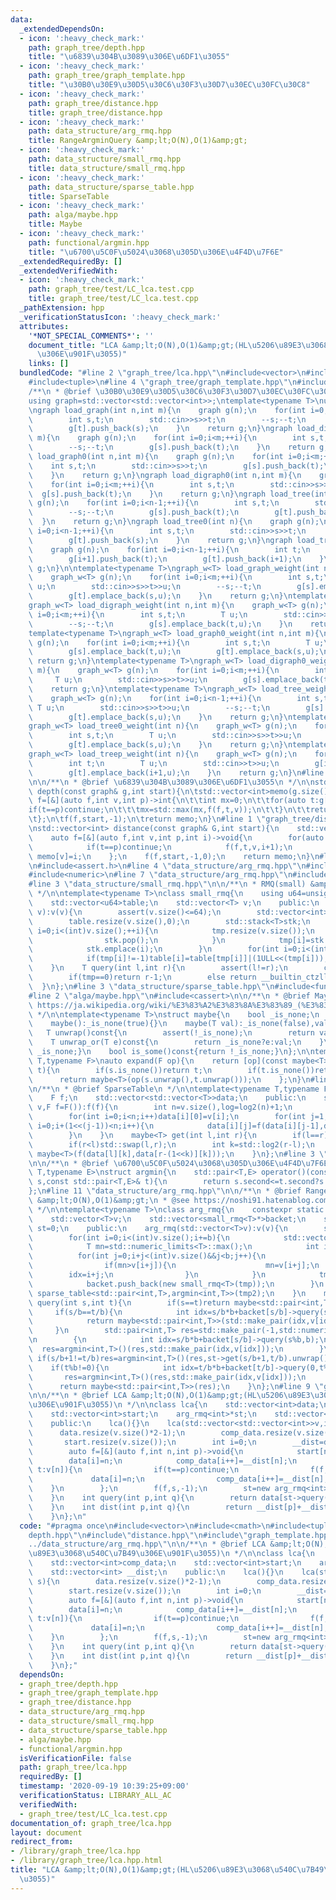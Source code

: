```yaml
---
data:
  _extendedDependsOn:
  - icon: ':heavy_check_mark:'
    path: graph_tree/depth.hpp
    title: "\u6839\u304B\u3089\u306E\u6DF1\u3055"
  - icon: ':heavy_check_mark:'
    path: graph_tree/graph_template.hpp
    title: "\u30B0\u30E9\u30D5\u30C6\u30F3\u30D7\u30EC\u30FC\u30C8"
  - icon: ':heavy_check_mark:'
    path: graph_tree/distance.hpp
    title: graph_tree/distance.hpp
  - icon: ':heavy_check_mark:'
    path: data_structure/arg_rmq.hpp
    title: RangeArgminQuery &amp;lt;O(N),O(1)&amp;gt;
  - icon: ':heavy_check_mark:'
    path: data_structure/small_rmq.hpp
    title: data_structure/small_rmq.hpp
  - icon: ':heavy_check_mark:'
    path: data_structure/sparse_table.hpp
    title: SparseTable
  - icon: ':heavy_check_mark:'
    path: alga/maybe.hpp
    title: Maybe
  - icon: ':heavy_check_mark:'
    path: functional/argmin.hpp
    title: "\u6700\u5C0F\u5024\u3068\u305D\u306E\u4F4D\u7F6E"
  _extendedRequiredBy: []
  _extendedVerifiedWith:
  - icon: ':heavy_check_mark:'
    path: graph_tree/test/LC_lca.test.cpp
    title: graph_tree/test/LC_lca.test.cpp
  _pathExtension: hpp
  _verificationStatusIcon: ':heavy_check_mark:'
  attributes:
    '*NOT_SPECIAL_COMMENTS*': ''
    document_title: "LCA &amp;lt;O(N),O(1)&amp;gt;(HL\u5206\u89E3\u3068\u540C\u7B49\
      \u306E\u901F\u3055)"
    links: []
  bundledCode: "#line 2 \"graph_tree/lca.hpp\"\n#include<vector>\n#include<cmath>\n\
    #include<tuple>\n#line 4 \"graph_tree/graph_template.hpp\"\n#include<iostream>\n\
    /**\n * @brief \u30B0\u30E9\u30D5\u30C6\u30F3\u30D7\u30EC\u30FC\u30C8\n */\n\n\
    using graph=std::vector<std::vector<int>>;\ntemplate<typename T>\nusing graph_w=std::vector<std::vector<std::pair<int,T>>>;\n\
    \ngraph load_graph(int n,int m){\n    graph g(n);\n    for(int i=0;i<m;++i){\n\
    \        int s,t;\n        std::cin>>s>>t;\n        --s;--t;\n        g[s].push_back(t);\n\
    \        g[t].push_back(s);\n    }\n    return g;\n}\ngraph load_digraph(int n,int\
    \ m){\n    graph g(n);\n    for(int i=0;i<m;++i){\n        int s,t;\n        std::cin>>s>>t;\n\
    \        --s;--t;\n        g[s].push_back(t);\n    }\n    return g;\n}\ngraph\
    \ load_graph0(int n,int m){\n    graph g(n);\n    for(int i=0;i<m;++i){\n    \
    \    int s,t;\n        std::cin>>s>>t;\n        g[s].push_back(t);\n        g[t].push_back(s);\n\
    \    }\n    return g;\n}\ngraph load_digraph0(int n,int m){\n    graph g(n);\n\
    \    for(int i=0;i<m;++i){\n        int s,t;\n        std::cin>>s>>t;\n      \
    \  g[s].push_back(t);\n    }\n    return g;\n}\ngraph load_tree(int n){\n    graph\
    \ g(n);\n    for(int i=0;i<n-1;++i){\n        int s,t;\n        std::cin>>s>>t;\n\
    \        --s;--t;\n        g[s].push_back(t);\n        g[t].push_back(s);\n  \
    \  }\n    return g;\n}\ngraph load_tree0(int n){\n    graph g(n);\n    for(int\
    \ i=0;i<n-1;++i){\n        int s,t;\n        std::cin>>s>>t;\n        g[s].push_back(t);\n\
    \        g[t].push_back(s);\n    }\n    return g;\n}\ngraph load_treep(int n){\n\
    \    graph g(n);\n    for(int i=0;i<n-1;++i){\n        int t;\n        std::cin>>t;\n\
    \        g[i+1].push_back(t);\n        g[t].push_back(i+1);\n    }\n    return\
    \ g;\n}\n\ntemplate<typename T>\ngraph_w<T> load_graph_weight(int n,int m){\n\
    \    graph_w<T> g(n);\n    for(int i=0;i<m;++i){\n        int s,t;\n        T\
    \ u;\n        std::cin>>s>>t>>u;\n        --s;--t;\n        g[s].emplace_back(t,u);\n\
    \        g[t].emplace_back(s,u);\n    }\n    return g;\n}\ntemplate<typename T>\n\
    graph_w<T> load_digraph_weight(int n,int m){\n    graph_w<T> g(n);\n    for(int\
    \ i=0;i<m;++i){\n        int s,t;\n        T u;\n        std::cin>>s>>t>>u;\n\
    \        --s;--t;\n        g[s].emplace_back(t,u);\n    }\n    return g;\n}\n\
    template<typename T>\ngraph_w<T> load_graph0_weight(int n,int m){\n    graph_w<T>\
    \ g(n);\n    for(int i=0;i<m;++i){\n        int s,t;\n        T u;\n        std::cin>>s>>t>>u;\n\
    \        g[s].emplace_back(t,u);\n        g[t].emplace_back(s,u);\n    }\n   \
    \ return g;\n}\ntemplate<typename T>\ngraph_w<T> load_digraph0_weight(int n,int\
    \ m){\n    graph_w<T> g(n);\n    for(int i=0;i<m;++i){\n        int s,t;\n   \
    \     T u;\n        std::cin>>s>>t>>u;\n        g[s].emplace_back(t,u);\n    }\n\
    \    return g;\n}\ntemplate<typename T>\ngraph_w<T> load_tree_weight(int n){\n\
    \    graph_w<T> g(n);\n    for(int i=0;i<n-1;++i){\n        int s,t;\n       \
    \ T u;\n        std::cin>>s>>t>>u;\n        --s;--t;\n        g[s].emplace_back(t,u);\n\
    \        g[t].emplace_back(s,u);\n    }\n    return g;\n}\ntemplate<typename T>\n\
    graph_w<T> load_tree0_weight(int n){\n    graph_w<T> g(n);\n    for(int i=0;i<n-1;++i){\n\
    \        int s,t;\n        T u;\n        std::cin>>s>>t>>u;\n        g[s].emplace_back(t,u);\n\
    \        g[t].emplace_back(s,u);\n    }\n    return g;\n}\ntemplate<typename T>\n\
    graph_w<T> load_treep_weight(int n){\n    graph_w<T> g(n);\n    for(int i=0;i<n-1;++i){\n\
    \        int t;\n        T u;\n        std::cin>>t>>u;\n        g[i+1].emplace_back(t,u);\n\
    \        g[t].emplace_back(i+1,u);\n    }\n    return g;\n}\n#line 5 \"graph_tree/depth.hpp\"\
    \n\n/**\n * @brief \u6839\u304B\u3089\u306E\u6DF1\u3055\n */\n\nstd::vector<int>\
    \ depth(const graph& g,int start){\n\tstd::vector<int>memo(g.size());\n\tauto\
    \ f=[&](auto f,int v,int p)->int{\n\t\tint mx=0;\n\t\tfor(auto t:g[v]){\n\t\t\t\
    if(t==p)continue;\n\t\t\tmx=std::max(mx,f(f,t,v));\n\t\t}\n\t\treturn memo[v]=mx+1;\n\
    \t};\n\tf(f,start,-1);\n\treturn memo;\n}\n#line 1 \"graph_tree/distance.hpp\"\
    \nstd::vector<int> distance(const graph& G,int start){\n    std::vector<int>memo(G.size());\n\
    \    auto f=[&](auto f,int v,int p,int i)->void{\n        for(auto t:G[v]){\n\
    \            if(t==p)continue;\n            f(f,t,v,i+1);\n        }\n       \
    \ memo[v]=i;\n    };\n    f(f,start,-1,0);\n    return memo;\n}\n#line 2 \"data_structure/arg_rmq.hpp\"\
    \n#include<assert.h>\n#line 4 \"data_structure/arg_rmq.hpp\"\n#include<stack>\n\
    #include<numeric>\n#line 7 \"data_structure/arg_rmq.hpp\"\n#include<algorithm>\n\
    #line 3 \"data_structure/small_rmq.hpp\"\n\n/**\n * RMQ(small) &amp;lt;O(N),O(1)&amp;gt;(N<=64)\n\
    \ */\n\ntemplate<typename T>\nclass small_rmq{\n    using u64=unsigned long long;\n\
    \    std::vector<u64>table;\n    std::vector<T> v;\n    public:\n    small_rmq(std::vector<T>\
    \ v):v(v){\n        assert(v.size()<=64);\n        std::vector<int>tmp(v.size());\n\
    \        table.resize(v.size(),0);\n        std::stack<T>stk;\n        for(int\
    \ i=0;i<(int)v.size();++i){\n            tmp.resize(v.size());\n            while(!stk.empty()&&v[stk.top()]>=v[i]){\n\
    \                stk.pop();\n            }\n            tmp[i]=stk.empty()?-1:stk.top();\n\
    \            stk.emplace(i);\n        }\n        for(int i=0;i<(int)v.size();++i){\n\
    \            if(tmp[i]!=-1)table[i]=table[tmp[i]]|(1ULL<<(tmp[i]));\n        }\n\
    \    }\n    T query(int l,int r){\n        assert(l!=r);\n        const u64 tmp=table[r-1]&~((1ULL<<l)-1);\n\
    \        if(tmp==0)return r-1;\n        else return __builtin_ctzll(tmp);\n  \
    \  }\n};\n#line 3 \"data_structure/sparse_table.hpp\"\n#include<functional>\n\
    #line 2 \"alga/maybe.hpp\"\n#include<cassert>\n\n/**\n * @brief Maybe\n * @see\
    \ https://ja.wikipedia.org/wiki/%E3%83%A2%E3%83%8A%E3%83%89_(%E3%83%97%E3%83%AD%E3%82%B0%E3%83%A9%E3%83%9F%E3%83%B3%E3%82%B0)#Maybe%E3%83%A2%E3%83%8A%E3%83%89\n\
    \ */\n\ntemplate<typename T>\nstruct maybe{\n    bool _is_none;\n    T val;\n\
    \    maybe():_is_none(true){}\n    maybe(T val):_is_none(false),val(val){}\n \
    \   T unwrap()const{\n        assert(!_is_none);\n        return val;\n    }\n\
    \    T unwrap_or(T e)const{\n        return _is_none?e:val;\n    }\n    bool is_none()const{return\
    \ _is_none;}\n    bool is_some()const{return !_is_none;}\n};\n\ntemplate<typename\
    \ T,typename F>\nauto expand(F op){\n    return [op](const maybe<T>& s,const maybe<T>&\
    \ t){\n        if(s.is_none())return t;\n        if(t.is_none())return s;\n  \
    \      return maybe<T>(op(s.unwrap(),t.unwrap()));\n    };\n}\n#line 7 \"data_structure/sparse_table.hpp\"\
    \n/**\n * @brief SparseTable\n */\n\ntemplate<typename T,typename F>\nclass sparse_table{\n\
    \    F f;\n    std::vector<std::vector<T>>data;\n    public:\n    sparse_table(std::vector<T>\
    \ v,F f=F()):f(f){\n        int n=v.size(),log=log2(n)+1;\n        data.resize(n,std::vector<T>(log));\n\
    \        for(int i=0;i<n;i++)data[i][0]=v[i];\n        for(int j=1;j<log;j++)for(int\
    \ i=0;i+(1<<(j-1))<n;i++){\n            data[i][j]=f(data[i][j-1],data[i+(1<<(j-1))][j-1]);\n\
    \        }\n    }\n    maybe<T> get(int l,int r){\n        if(l==r)return maybe<T>();\n\
    \        if(r<l)std::swap(l,r);\n        int k=std::log2(r-l);\n        return\
    \ maybe<T>(f(data[l][k],data[r-(1<<k)][k]));\n    }\n};\n#line 3 \"functional/argmin.hpp\"\
    \n\n/**\n * @brief \u6700\u5C0F\u5024\u3068\u305D\u306E\u4F4D\u7F6E\n */\n\ntemplate<typename\
    \ T,typename E>\nstruct argmin{\n    std::pair<T,E> operator()(const std::pair<T,E>&\
    \ s,const std::pair<T,E>& t){\n        return s.second<=t.second?s:t;\n    }\n\
    };\n#line 11 \"data_structure/arg_rmq.hpp\"\n\n/**\n * @brief RangeArgminQuery\
    \ &amp;lt;O(N),O(1)&amp;gt;\n * @see https://noshi91.hatenablog.com/entry/2018/08/16/125415\n\
    \ */\n\ntemplate<typename T>\nclass arg_rmq{\n    constexpr static int b=64;\n\
    \    std::vector<T>v;\n    std::vector<small_rmq<T>*>backet;\n    sparse_table<std::pair<int,T>,argmin<int,T>>*\
    \ st=0;\n    public:\n    arg_rmq(std::vector<T>v):v(v){\n        std::vector<std::pair<int,T>>tmp2;\n\
    \        for(int i=0;i<(int)v.size();i+=b){\n            std::vector<T>tmp;\n\
    \            T mn=std::numeric_limits<T>::max();\n            int idx=-1;\n  \
    \          for(int j=0;i+j<(int)v.size()&&j<b;j++){\n                tmp.push_back(v[i+j]);\n\
    \                if(mn>v[i+j]){\n                    mn=v[i+j];\n            \
    \        idx=i+j;\n                }\n            }\n            tmp2.emplace_back(idx,mn);\n\
    \            backet.push_back(new small_rmq<T>(tmp));\n        }\n        st=new\
    \ sparse_table<std::pair<int,T>,argmin<int,T>>(tmp2);\n    }\n    maybe<std::pair<int,T>>\
    \ query(int s,int t){\n        if(s==t)return maybe<std::pair<int,T>>();\n   \
    \     if(s/b==t/b){\n            int idx=s/b*b+backet[s/b]->query(s%b,t%b);\n\
    \            return maybe<std::pair<int,T>>(std::make_pair(idx,v[idx]));\n   \
    \     }\n        std::pair<int,T> res=std::make_pair(-1,std::numeric_limits<T>::max());\n\
    \n        {\n            int idx=s/b*b+backet[s/b]->query(s%b,b);\n          \
    \  res=argmin<int,T>()(res,std::make_pair(idx,v[idx]));\n        }\n\n       \
    \ if(s/b+1!=t/b)res=argmin<int,T>()(res,st->get(s/b+1,t/b).unwrap());\n\n    \
    \    if(t%b!=0){\n            int idx=t/b*b+backet[t/b]->query(0,t%b);\n     \
    \       res=argmin<int,T>()(res,std::make_pair(idx,v[idx]));\n        }\n\n  \
    \      return maybe<std::pair<int,T>>(res);\n    }\n};\n#line 9 \"graph_tree/lca.hpp\"\
    \n\n/**\n * @brief LCA &amp;lt;O(N),O(1)&amp;gt;(HL\u5206\u89E3\u3068\u540C\u7B49\
    \u306E\u901F\u3055)\n */\n\nclass lca{\n    std::vector<int>data;\n    std::vector<int>comp_data;\n\
    \    std::vector<int>start;\n    arg_rmq<int>*st;\n    std::vector<int> __dist;\n\
    \    public:\n    lca(){}\n    lca(std::vector<std::vector<int>>v,int s){\n  \
    \      data.resize(v.size()*2-1);\n        comp_data.resize(v.size()*2-1);\n \
    \       start.resize(v.size());\n        int i=0;\n        __dist=distance(v,s);\n\
    \        auto f=[&](auto f,int n,int p)->void{\n            start[n]=i;\n    \
    \        data[i]=n;\n            comp_data[i++]=__dist[n];\n            for(int\
    \ t:v[n]){\n                if(t==p)continue;\n                f(f,t,n);\n   \
    \             data[i]=n;\n                comp_data[i++]=__dist[n];\n        \
    \    }\n        };\n        f(f,s,-1);\n        st=new arg_rmq<int>(comp_data);\n\
    \    }\n    int query(int p,int q){\n        return data[st->query(std::min(start[p],start[q]),std::max(start[p],start[q])+1).unwrap().first];\n\
    \    }\n    int dist(int p,int q){\n        return __dist[p]+__dist[q]-2*__dist[query(p,q)];\n\
    \    }\n};\n"
  code: "#pragma once\n#include<vector>\n#include<cmath>\n#include<tuple>\n#include\"\
    depth.hpp\"\n#include\"distance.hpp\"\n#include\"graph_template.hpp\"\n#include\"\
    ../data_structure/arg_rmq.hpp\"\n\n/**\n * @brief LCA &amp;lt;O(N),O(1)&amp;gt;(HL\u5206\
    \u89E3\u3068\u540C\u7B49\u306E\u901F\u3055)\n */\n\nclass lca{\n    std::vector<int>data;\n\
    \    std::vector<int>comp_data;\n    std::vector<int>start;\n    arg_rmq<int>*st;\n\
    \    std::vector<int> __dist;\n    public:\n    lca(){}\n    lca(std::vector<std::vector<int>>v,int\
    \ s){\n        data.resize(v.size()*2-1);\n        comp_data.resize(v.size()*2-1);\n\
    \        start.resize(v.size());\n        int i=0;\n        __dist=distance(v,s);\n\
    \        auto f=[&](auto f,int n,int p)->void{\n            start[n]=i;\n    \
    \        data[i]=n;\n            comp_data[i++]=__dist[n];\n            for(int\
    \ t:v[n]){\n                if(t==p)continue;\n                f(f,t,n);\n   \
    \             data[i]=n;\n                comp_data[i++]=__dist[n];\n        \
    \    }\n        };\n        f(f,s,-1);\n        st=new arg_rmq<int>(comp_data);\n\
    \    }\n    int query(int p,int q){\n        return data[st->query(std::min(start[p],start[q]),std::max(start[p],start[q])+1).unwrap().first];\n\
    \    }\n    int dist(int p,int q){\n        return __dist[p]+__dist[q]-2*__dist[query(p,q)];\n\
    \    }\n};"
  dependsOn:
  - graph_tree/depth.hpp
  - graph_tree/graph_template.hpp
  - graph_tree/distance.hpp
  - data_structure/arg_rmq.hpp
  - data_structure/small_rmq.hpp
  - data_structure/sparse_table.hpp
  - alga/maybe.hpp
  - functional/argmin.hpp
  isVerificationFile: false
  path: graph_tree/lca.hpp
  requiredBy: []
  timestamp: '2020-09-19 10:39:25+09:00'
  verificationStatus: LIBRARY_ALL_AC
  verifiedWith:
  - graph_tree/test/LC_lca.test.cpp
documentation_of: graph_tree/lca.hpp
layout: document
redirect_from:
- /library/graph_tree/lca.hpp
- /library/graph_tree/lca.hpp.html
title: "LCA &amp;lt;O(N),O(1)&amp;gt;(HL\u5206\u89E3\u3068\u540C\u7B49\u306E\u901F\
  \u3055)"
---
```

